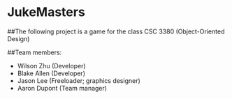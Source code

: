 # JukeMasters
##The following project is a game for the class CSC 3380 (Object-Oriented Design)

##Team members:

- Wilson Zhu (Developer)
- Blake Allen (Developer)
- Jason Lee (Freeloader; graphics designer)
- Aaron Dupont (Team manager)
